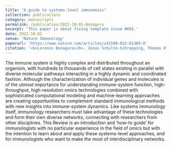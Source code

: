 ```yaml
---
title: "A guide to systems-level immunomics"
collection: publications
category: manuscripts
permalink: /publication/2022-10-01-Bonaguro
excerpt: 'This paper is about fixing template issue #693.'
date: 2022-10-01
venue: 'Nature Immunology'
paperurl: 'https://www.nature.com/articles/s41590-022-01309-9'
citation: '<b>Lorenzo Bonaguro</b>, Jonas Schulte-Schrepping, Thomas Ulas, Anna C Aschenbrenner, Marc Beyer, Joachim L Schultze. (2022). &quot;A guide to systems-level immunomics; <i>Nature Immunology</i>. 23(10)'
---
```


The immune system is highly complex and distributed throughout an organism, with hundreds to thousands of cell states existing in parallel with diverse molecular pathways interacting in a highly dynamic and coordinated fashion. Although the characterization of individual genes and molecules is of the utmost importance for understanding immune-system function, high-throughput, high-resolution omics technologies combined with sophisticated computational modeling and machine-learning approaches are creating opportunities to complement standard immunological methods with new insights into immune-system dynamics. Like systems immunology itself, immunology researchers must take advantage of these technologies and form their own diverse networks, connecting with researchers from other disciplines. This Review is an introduction and ‘how-to guide’ for immunologists with no particular experience in the field of omics but with the intention to learn about and apply these systems-level approaches, and for immunologists who want to make the most of interdisciplinary networks.